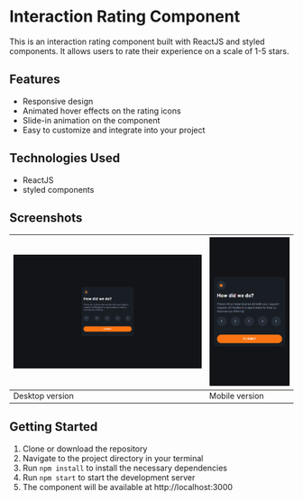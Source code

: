 # Interaction Rating Component

This is an interaction rating component built with ReactJS and styled components. It allows users to rate their experience on a scale of 1-5 stars.


## Features
- Responsive design
- Animated hover effects on the rating icons
- Slide-in animation on the component
- Easy to customize and integrate into your project

## Technologies Used
- ReactJS
- styled components

## Screenshots
| ![](./screenshots/desktop.png) | ![](./screenshots/mobile.png) |
| ------------------------------ | ----------------------------- |
| Desktop version                | Mobile version                |

## Getting Started
1. Clone or download the repository
2. Navigate to the project directory in your terminal
3. Run `npm install` to install the necessary dependencies
4. Run `npm start` to start the development server
5. The component will be available at http://localhost:3000







